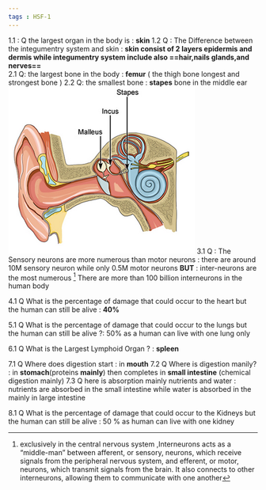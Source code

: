 ```yaml
---
tags : HSF-1
---
```


1.1 : Q the largest organ in the body is : **skin** 
1.2  Q : The Difference between the integumentry system and skin : **skin consist of 2 layers epidermis and dermis while integumentry system include also ==hair,nails glands,and nerves==**  
2.1 Q: the largest bone in the body : **femur**  ( the thigh bone longest and strongest bone )
2.2 Q: the smallest bone :   **stapes** bone in the middle ear 
![](MD/1%20year/homeworks/Resources/Pasted%20image%2020231113222438.png)
3.1 Q : The Sensory neurons are more numerous than motor neurons : there are around 10M sensory neuron while only 0.5M motor neurons **BUT** : inter-neurons are the most numerous [^1] There are more than 100 billion interneurons in the human body

[^1]:exclusively in the central nervous system ,Interneurons acts as a “middle-man” between afferent, or sensory, neurons, which receive signals from the peripheral nervous system, and efferent, or motor, neurons, which transmit signals from the brain. It also connects to other interneurons, allowing them to communicate with one another

4.1 Q What is the percentage of damage that could occur to the heart but the human can still be alive : **40%**

5.1 Q What is the percentage of damage that could occur to the lungs but the human can still be alive ?: 50% as a human can live with one lung only 

6.1 Q What is the Largest Lymphoid Organ ? : **spleen**

7.1 Q Where does digestion start : in **mouth**
7.2 Q  Where is digestion manily? : in **stomach**(proteins **mainly**) then completes in **small intestine** (chemical digestion mainly)
7.3 Q here is absorption mainly nutrients and water : nutrients  are absorbed in the small intestine while water is absorbed in the mainly in large  intestine  

8.1  Q What is the percentage of damage that could occur to the Kidneys but the human can still be alive : 50 % as human can live with one kidney 

